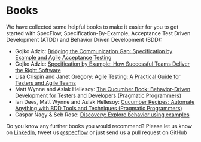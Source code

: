 # Books

We have collected some helpful books to make it easier for you to get started with SpecFlow, Specification-By-Example, Acceptance Test Driven Development (ATDD) and Behavior Driven Development (BDD):

- Gojko Adzic: [Bridging the Communication Gap: Specification by Example and Agile Acceptance Testing](http://www.amazon.com/gp/product/0955683610/ref=as_li_tf_tl?ie=UTF8&camp=1789&creative=9325&creativeASIN=0955683610&linkCode=as2&tag=tech02d9-20)
- Gojko Adzic: [Specification by Example: How Successful Teams Deliver the Right Software](http://www.amazon.com/gp/product/1617290084/ref=as_li_tf_tl?ie=UTF8&camp=1789&creative=9325&creativeASIN=1617290084&linkCode=as2&tag=tech02d9-20)
- Lisa Crispin and Janet Gregory: [Agile Testing: A Practical Guide for Testers and Agile Teams](http://www.amazon.com/gp/product/0321534468/ref=as_li_tf_tl?ie=UTF8&camp=1789&creative=9325&creativeASIN=0321534468&linkCode=as2&tag=tech02d9-20)
- Matt Wynne and Aslak Hellesoy: [The Cucumber Book: Behavior-Driven Development for Testers and Developers (Pragmatic Programmers)](http://www.amazon.com/gp/product/1934356808/ref=as_li_tf_tl?ie=UTF8&camp=1789&creative=9325&creativeASIN=1934356808&linkCode=as2&tag=tech02d9-20)
- Ian Dees, Matt Wynne and Aslak Hellesoy: [Cucumber Recipes: Automate Anything with BDD Tools and Techniques (Pragmatic Programmers)](http://www.amazon.com/gp/product/1937785017/ref=as_li_tf_tl?ie=UTF8&camp=1789&creative=9325&creativeASIN=1937785017&linkCode=as2&tag=tech02d9-20)
- Gaspar Nagy & Seb Rose: [Discovery: Explore behavior using examples](http://bddbooks.com/)

Do you know any further books you would recommend? Please let us know on [LinkedIn](https://www.linkedin.com/company/specflow), tweet us [@specflow](https://twitter.com/specflow) or just send us a pull request on GitHub
